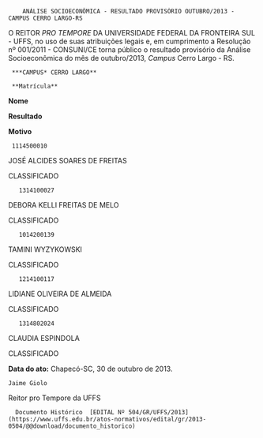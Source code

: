         ANÁLISE SOCIOECONÔMICA - RESULTADO PROVISÓRIO OUTUBRO/2013 - CAMPUS CERRO LARGO-RS  

O REITOR *PRO TEMPORE* DA UNIVERSIDADE FEDERAL DA FRONTEIRA SUL - UFFS, no uso de suas atribuições legais e, em cumprimento a Resolução nº 001/2011 - CONSUNI/CE torna público o resultado provisório da Análise Socioeconômica do mês de outubro/2013, *Campus* Cerro Largo - RS.

     ***CAMPUS* CERRO LARGO**

     **Matrícula**

   **Nome**

   **Resultado**

   **Motivo**

     1114500010

   JOSÉ ALCIDES SOARES DE FREITAS

   CLASSIFICADO

       1314100027

   DEBORA KELLI FREITAS DE MELO

   CLASSIFICADO

       1014200139

   TAMINI WYZYKOWSKI

   CLASSIFICADO

       1214100117

   LIDIANE OLIVEIRA DE ALMEIDA

   CLASSIFICADO

       1314802024

   CLAUDIA ESPINDOLA

   CLASSIFICADO

        

  

   **Data do ato:** Chapecó-SC, 30 de outubro de 2013.   
 

    Jaime Giolo   
 Reitor pro Tempore da UFFS 

      Documento Histórico  [EDITAL Nº 504/GR/UFFS/2013](https://www.uffs.edu.br/atos-normativos/edital/gr/2013-0504/@@download/documento_historico)     
      
